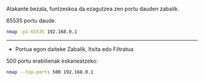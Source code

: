 
Atakante bezala, funtzeskoa da ezagutzea zen portu dauden zabalik.

65535 portu daude.

```bash
nmap -p1-65535 192.168.0.1 
```
---

- Portua egon daiteke Zabalik, Itxita edo Filtratua

500 portu erabilienak eskaneatzeko:

```bash
nmap --top-ports 500 192.168.0.1 
```

 